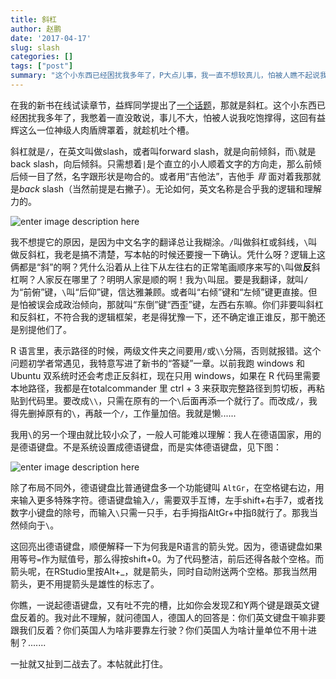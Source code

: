 ```yaml
---
title: 斜杠
author: 赵鹏
date: '2017-04-17'
slug: slash
categories: []
tags: ["post"]
summary: "这个小东西已经困扰我多年了，P大点儿事，我一直不想较真儿，怕被人瞧不起说我吃饱撑得......"
---
```


在我的新书在线试读章节，益辉同学提出了[一个话题](http://dapengde.com/xuer/post/2017-04-15_blogdown/#comment-3258130059)，那就是斜杠。这个小东西已经困扰我多年了，我憋着一直没敢说，事儿不大，怕被人说我吃饱撑得，这回有益辉这么一位神级人肉盾牌罩着，就趁机吐个槽。

斜杠就是`/`，在英文叫做slash，或者叫forward slash，就是向前倾斜，而`\`就是back slash，向后倾斜。只需想着`|`是个直立的小人顺着文字的方向走，那么前倾
后倾一目了然，名字跟形状是吻合的。或者用“吉他法”，吉他手 *背* 面对着我那就是*back* slash（当然前提是右撇子）。无论如何，英文名称是合乎我的逻辑和理解力的。

![enter image description here](https://pbs.twimg.com/media/CvOSYNzVMAAgXh_.jpg)

我不想提它的原因，是因为中文名字的翻译总让我糊涂。`/`叫做斜杠或斜线，`\`叫做反斜杠，我老是搞不清楚，写本帖的时候还要搜一下确认。凭什么呀？逻辑上这俩都是“斜”的啊？凭什么沿着从上往下从左往右的正常笔画顺序来写的`\`叫做**反**斜杠啊？人家反在哪里了？明明人家是顺的啊！我为`\`叫屈。要是我翻译，就叫`/`为“前俯”键，`\`叫“后仰”键，信达雅兼顾。或者叫“右倾”键和“左倾”键更直接。但是怕被误会成政治倾向，那就叫“东倒”键“西歪”键，左西右东嘛。你们非要叫斜杠和反斜杠，不符合我的逻辑框架，老是得犹豫一下，还不确定谁正谁反，那干脆还是别提他们了。

R 语言里，表示路径的时候，两级文件夹之间要用`/`或`\\`分隔，否则就报错。这个问题初学者常遇见，我特意写进了新书的“答疑”一章。以前我跑 windows 和 Ubuntu 双系统时还会考虑正反斜杠，现在只用 windows，如果在 R 代码里需要本地路径，我都是在totalcommander 里 ctrl + 3 来获取完整路径到剪切板，再粘贴到代码里。要改成`\\`，只需在原有的一个`\`后面再添一个就行了。而改成`/`，我得先删掉原有的`\`，再敲一个`/`，工作量加倍。我就是懒......

我用`\`的另一个理由就比较小众了，一般人可能难以理解：我人在德语国家，用的是德语键盘。不是系统设置成德语键盘，而是实体德语键盘，见下图：

![enter image description here](http://www.smartkeyboardsolutions.com/images/KB_50029UB_German_zoom.jpg)

除了布局不同外，德语键盘比普通键盘多一个功能键叫 `AltGr`，在空格键右边，用来输入更多特殊字符。德语键盘输入`/`，需要双手互博，左手shift+右手7，或者找数字小键盘的除号，而输入`\`只需一只手，右手拇指AltGr+中指ß就行了。那我当然倾向于`\`。

这回亮出德语键盘，顺便解释一下为何我是R语言的箭头党。因为，德语键盘如果用等号`=`作为赋值号，那么得按shift+0。为了代码整洁，前后还得各敲个空格。而箭头呢，在RStudio里按Alt+_，就是箭头，同时自动附送两个空格。那我当然用箭头，更不用提箭头是雄性的标志了。

你瞧，一说起德语键盘，又有吐不完的槽，比如你会发现Z和Y两个键是跟英文键盘反着的。我对此不理解，就问德国人，德国人的回答是：你们英文键盘干嘛非要跟我们反着？你们英国人为啥非要靠左行驶？你们英国人为啥计量单位不用十进制？.......

一扯就又扯到二战去了。本帖就此打住。